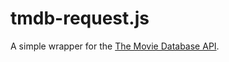 # tmdb-request.js

A simple wrapper for the [The Movie Database API](https://developer.themoviedb.org/reference/intro/getting-started).
